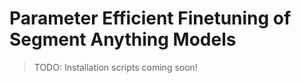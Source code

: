 # Parameter Efficient Finetuning of Segment Anything Models

> TODO: Installation scripts coming soon!
